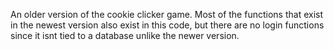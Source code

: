 An older version of the cookie clicker game. Most of the functions that exist in the newest version also exist in this code, but there are no login functions since it isnt tied to a database unlike the newer version.
